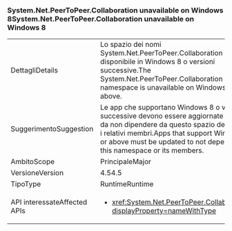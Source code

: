 ### <a name="systemnetpeertopeercollaboration-unavailable-on-windows-8"></a><span data-ttu-id="bb5bb-101">System.Net.PeerToPeer.Collaboration unavailable on Windows 8</span><span class="sxs-lookup"><span data-stu-id="bb5bb-101">System.Net.PeerToPeer.Collaboration unavailable on Windows 8</span></span>

|   |   |
|---|---|
|<span data-ttu-id="bb5bb-102">Dettagli</span><span class="sxs-lookup"><span data-stu-id="bb5bb-102">Details</span></span>|<span data-ttu-id="bb5bb-103">Lo spazio dei nomi System.Net.PeerToPeer.Collaboration non è disponibile in Windows 8 o versioni successive.</span><span class="sxs-lookup"><span data-stu-id="bb5bb-103">The System.Net.PeerToPeer.Collaboration namespace is unavailable on Windows 8 or above.</span></span>|
|<span data-ttu-id="bb5bb-104">Suggerimento</span><span class="sxs-lookup"><span data-stu-id="bb5bb-104">Suggestion</span></span>|<span data-ttu-id="bb5bb-105">Le app che supportano Windows 8 o versioni successive devono essere aggiornate in modo da non dipendere da questo spazio dei nomi o i relativi membri.</span><span class="sxs-lookup"><span data-stu-id="bb5bb-105">Apps that support Windows 8 or above must be updated to not depend on this namespace or its members.</span></span>|
|<span data-ttu-id="bb5bb-106">Ambito</span><span class="sxs-lookup"><span data-stu-id="bb5bb-106">Scope</span></span>|<span data-ttu-id="bb5bb-107">Principale</span><span class="sxs-lookup"><span data-stu-id="bb5bb-107">Major</span></span>|
|<span data-ttu-id="bb5bb-108">Versione</span><span class="sxs-lookup"><span data-stu-id="bb5bb-108">Version</span></span>|<span data-ttu-id="bb5bb-109">4.5</span><span class="sxs-lookup"><span data-stu-id="bb5bb-109">4.5</span></span>|
|<span data-ttu-id="bb5bb-110">Tipo</span><span class="sxs-lookup"><span data-stu-id="bb5bb-110">Type</span></span>|<span data-ttu-id="bb5bb-111">Runtime</span><span class="sxs-lookup"><span data-stu-id="bb5bb-111">Runtime</span></span>|
|<span data-ttu-id="bb5bb-112">API interessate</span><span class="sxs-lookup"><span data-stu-id="bb5bb-112">Affected APIs</span></span>|<ul><li><xref:System.Net.PeerToPeer.Collaboration?displayProperty=nameWithType></li></ul>|

